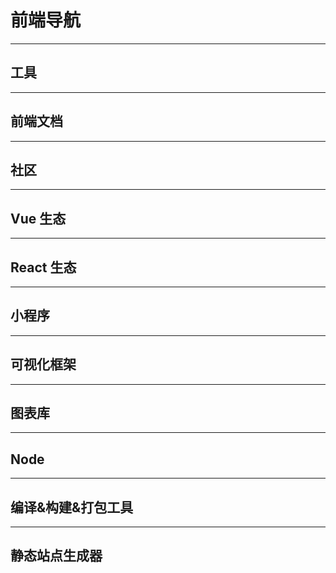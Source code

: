 # 前端导航

---

<script setup>
import BoxNav from './BoxNav.vue'
</script>

## 工具

<BoxNav :navLink="[
{
link: 'https://www.json.cn/',
iconSrc: 'jsongeshihua',
title: 'Json中文网',
desc: 'JSON在线解析及格式化验证'
},{
link: 'https://chatgpt.com/',
iconSrc: 'chatgpticon',
title: 'ChatGPT',
desc: ''
},{
link: 'https://tool.lu/',
iconSrc: null,
title: '在线工具',
desc: '开发人员的工具箱'
},{
link: 'https://caniuse.com/',
iconSrc: null,
title: 'Can I use',
desc: '前端API兼容性查询'
},]"/>

---

## 前端文档

<BoxNav :navLink="[
{
link: 'https://developer.mozilla.org/zh-CN/',
iconSrc: null,
title: 'MDN | Web开发者指南',
desc: 'Mozilla的开发者平台，提供了大量关于HTML、CSS和JavaScript详细文档'
},{
link: 'https://www.runoob.com/',
iconSrc: null,
title: '菜鸟教程',
desc: '学的不仅是技术，更是梦想'
},{
link: 'https://es6.ruanyifeng.com/',
iconSrc: 'tubiaozhizuomoban',
title: 'ES6入门教程',
desc: '阮一峰的网络日志'
},]"/>

---

## 社区

<BoxNav :navLink="[
{
link: 'https://juejin.cn/',
iconSrc: 'juejin',
title: '稀土掘金',
desc: '面向全球中文开发者的技术内容分享与交流平台'
},{
link: 'https://www.csdn.net/',
iconSrc: 'csdn',
title: 'CSDN',
desc: 'CSDN'
},{
link: 'https://www.cnblogs.com/',
iconSrc: null,
title: '博客园',
desc: '博客园是一个面向开发者的知识分享社区'
},{
link: 'https://gitee.com/',
iconSrc: null,
title: 'Gitee',
desc: '国内软件项目的托管平台'
},{
link: 'https://github.com/',
iconSrc: 'github',
title: 'Github',
desc: '一个面向开源及私有软件项目的托管平台'
},{
link: 'https://www.v2ex.com/',
iconSrc: 'vex',
title: 'V2EX',
desc: '...'
},{
link: 'https://segmentfault.com/',
iconSrc: null,
title: 'SegmentFault思否',
desc: '技术问答开发者社区'
},]"/>

---

## Vue 生态

<BoxNav :navLink="[
{
link: 'https://cn.vuejs.org/',
iconSrc: 'Vue',
title: 'Vue 3',
desc: '渐进式 JavaScript 框架'
},{
link: 'https://router.vuejs.org/zh/',
iconSrc: 'Vue',
title: 'Vue Router',
desc: 'Vue.js 的官方路由 为 Vue.js 提供富有表现力、可配置的、方便的路由'
},{
link: 'https://vueuse.org/',
iconSrc: 'vueuse',
title: 'VueUse',
desc: 'Vue Composition API的常用工具库'
},{
link: 'https://vant-ui.github.io/vant/#/zh-CN',
iconSrc: 'vant',
title: 'Vant',
desc: '轻量，可定制的移动端Vue组件库 (Vant4--适用于 Vue3)'
},{
link: 'https://pinia.vuejs.org/zh/',
iconSrc: 'pinia',
title: 'Pinia',
desc: '符合直觉的 Vue.js 状态管理库'
},{
link: 'https://antdv.com/components/overview-cn',
iconSrc: null,
iconImg: './img/AntDesignVue.png',
title: 'Ant Design Vue',
desc: 'Ant Design的Vue实现，开发和服务于企业级后台产品'
},{
link: 'https://element-plus.org/zh-CN/',
iconSrc: 'element-plus',
title: 'Element Plus',
desc: '基于Vue3，面向设计师和开发者的组件库'
},]"/>

---

## React 生态

<BoxNav :navLink="[
{
link: 'https://zh-hans.react.dev/',
iconSrc: 'React',
title: 'React',
desc: '用于构建用户界面的 JavaScript 库'
},{
link: 'https://reactrouter.com/en/main',
iconSrc: 'React',
title: 'React Router',
desc: 'React的声明式路由'
},{
link: 'https://ahooks.js.org/zh-CN/',
iconSrc: 'ahooks',
title: 'ahooks',
desc: '一套高质量可靠的React Hooks 库'
},{
link: 'https://ant-design.antgroup.com/docs/react/introduce-cn',
iconSrc: 'antd',
title: 'Ant Design React',
desc: '一套企业级UI设计语言和React组件库'
},{
link: 'https://mobile.ant.design/zh',
iconSrc: null,
title: 'Ant Design Mobile',
desc: '构建移动WEB应用程序的React组件库'
},{
link: 'https://cn.redux.js.org/',
iconSrc: 'redux',
title: 'Redux',
desc: 'JavaScript应用的状态容器，提供可预测的状态管理'
},{
link: 'https://nextjs.org/',
iconSrc: 'cib-next-js',
title: 'Next.js',
desc: '一个用于Web的React框架'
},]"/>

---

## 小程序

<BoxNav :navLink="[
{
link: 'https://developers.weixin.qq.com/miniprogram/dev/framework/',
iconSrc: 'weixinxiaochengxu',
title: '微信小程序文档',
desc: '原生-微信小程序官方文档'
},{
link: 'https://uniapp.dcloud.net.cn/',
iconSrc: 'uni-app',
title: 'uni-app',
desc: '开发一次，多端覆盖'
},{
link: 'https://docs.taro.zone/docs/',
iconSrc: null,
title: 'Taro',
desc: 'Taro 是一个开放式跨端跨框架解决方案，支持使用 React/Vue/Nerv 等框架来开发'
},]"/>

---

## 可视化框架

<BoxNav :navLink="[
{
link: 'https://echarts.apache.org/zh/index.html',
iconSrc: 'ECharts',
title: 'ECharts',
desc: '一个基于JavaScript的开源可视化图表库'
},{
link: 'https://d3js.org/',
iconSrc: null,
title: 'D3.js',
desc: '一个遵循Web标准用于可视化数据的JavaScript库'
},{
link: 'https://www.chartjs.org/',
iconSrc: null,
title: 'Chart.js',
desc: '一个简单而灵活的JavaScript图表库'
},{
link: 'https://threejs.org/',
iconSrc: null,
title: 'Three.js',
desc: 'JavaScript 3d库'
},]"/>

---

## 图表库

<BoxNav :navLink="[
{
link: 'https://www.iconfont.cn/',
iconSrc: null,
iconImg: './img/iconfont.png',
title: 'iconfont',
desc: '国内功能很强大且图表内筒丰富的矢量图标库，提供矢量图标下载、在线存储、格式转换以及图标库管理。'
},{
link: 'https://iconpark.oceanengine.com/official',
iconSrc: null,
iconImg: './img/iconPark.png',
title: 'IconPark',
desc: 'IconPark图表库是一个通过技术驱动矢量图标样式的开源图表库，可以实现根据单一的主题色，快速生成一套图标样式。'
},]"/>

---

## Node

<BoxNav :navLink="[
{
link: 'https://nodejs.org/zh-cn/learn/getting-started/introduction-to-nodejs',
iconSrc: 'Nodejs',
title: 'Node',
desc: '基于Chrome V8引擎的JavaScript运行环境，Node.js程序可以运行在Windows、Linux、MacOS、FreeBSD、OpenBSD、Android、iOS等操作系统上。'
},{
link: 'https://expressjs.com/',
iconSrc: null,
title: 'Express',
desc: '基于Node.js平台，快速、开放、极简Web开发框架'
},]"/>

---

## 编译&构建&打包工具

<BoxNav :navLink="[
{
link: 'https://www.webpackjs.com/',
iconSrc: 'webpack',
title: 'Webpack 中文网',
desc: '一个基于JavaScript的开源可视化图表库'
},{
link: 'https://cn.vitejs.dev/',
iconSrc: null,
title: 'Vite 中文文档',
desc: '一个遵循Web标准用于可视化数据的JavaScript库'
},{
link: 'https://www.babeljs.cn/',
iconSrc: 'babel',
title: 'Babel',
desc: 'Babel是一个JavaScript编译器'
},{
link: 'https://esbuild.github.io/',
iconSrc: 'Esbuild',
title: 'esbuild',
desc: '...'
},{
link: 'https://www.rollupjs.com/',
iconSrc: 'logo',
title: 'Rollup',
desc: 'Rollup是一个JavaScript模块打包器'
},]"/>

---

## 静态站点生成器

<BoxNav :navLink="[
{
link: 'https://astro.build/',
iconSrc: null,
title: 'Astro',
desc: '一个现代化的轻量级静态站点生成器'
},{
link: 'https://vuepress.vuejs.org/zh/',
iconSrc: 'vue',
title: 'VuePress',
desc: 'Vue驱动静态网站生成器'
},{
link: 'https://vitepress.dev/',
iconSrc: 'vue',
title: 'VitePress',
desc: '由Vite和Vue驱动的静态网站生成器'
},{
link: 'https://d.umijs.org/',
iconSrc: null,
title: 'dumi',
desc: '基于Umi为组件研发而生的静态站点框架'
},{
link: 'https://docusaurus.io/zh-CN',
iconSrc: null,
title: 'Docusaurus',
desc: '基于React的静态网站生成器'
},]"/>
